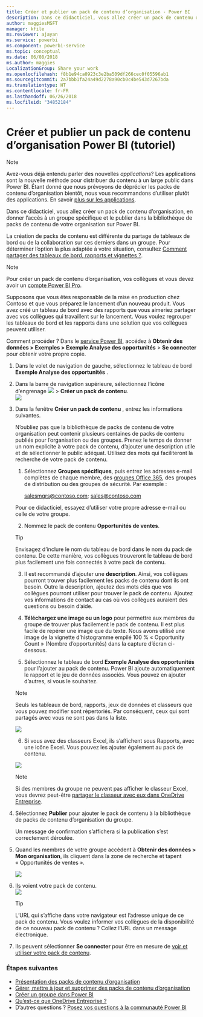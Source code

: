 ```yaml
---
title: Créer et publier un pack de contenu d’organisation - Power BI
description: Dans ce didacticiel, vous allez créer un pack de contenu d’organisation, en restreindre l’accès à un groupe spécifique et le publier dans la bibliothèque de packs de contenu de votre organisation sur Power BI.
author: maggiesMSFT
manager: kfile
ms.reviewer: ajayan
ms.service: powerbi
ms.component: powerbi-service
ms.topic: conceptual
ms.date: 06/08/2018
ms.author: maggies
LocalizationGroup: Share your work
ms.openlocfilehash: f8b1e94ca0923c3e2ba509df266cec0f05596ab1
ms.sourcegitcommit: 2a7bbb1fa24a49d2278a90cb0c4be543d7267bda
ms.translationtype: HT
ms.contentlocale: fr-FR
ms.lasthandoff: 06/26/2018
ms.locfileid: "34852184"
---
```

# <a name="create-and-publish-a-power-bi-organizational-content-pack-tutorial"></a>Créer et publier un pack de contenu d’organisation Power BI (tutoriel)
> [!NOTE]
> Avez-vous déjà entendu parler des nouvelles *applications*? Les applications sont la nouvelle méthode pour distribuer du contenu à un large public dans Power BI. Étant donné que nous prévoyons de déprécier les packs de contenu d’organisation bientôt, nous vous recommandons d’utiliser plutôt des applications. En savoir [plus sur les applications](service-install-use-apps.md).
> 
> 

Dans ce didacticiel, vous allez créer un pack de contenu d’organisation, en donner l’accès à un groupe spécifique et le publier dans la bibliothèque de packs de contenu de votre organisation sur Power BI.

La création de packs de contenu est différente du partage de tableaux de bord ou de la collaboration sur ces derniers dans un groupe. Pour déterminer l’option la plus adaptée à votre situation, consultez [Comment partager des tableaux de bord, rapports et vignettes ?](service-how-to-collaborate-distribute-dashboards-reports.md).

> [!NOTE]
> Pour créer un pack de contenu d’organisation, vos collègues et vous devez avoir un [compte Power BI Pro](https://powerbi.microsoft.com/pricing).
> 
> 

Supposons que vous êtes responsable de la mise en production chez Contoso et que vous préparez le lancement d’un nouveau produit.  Vous avez créé un tableau de bord avec des rapports que vous aimeriez partager avec vos collègues qui travaillent sur le lancement. Vous voulez regrouper les tableaux de bord et les rapports dans une solution que vos collègues peuvent utiliser. 

Comment procéder ? Dans le [service Power BI](https://powerbi.com), accédez à **Obtenir des données > Exemples > Exemple Analyse des opportunités** > **Se connecter** pour obtenir votre propre copie. 

1. Dans le volet de navigation de gauche, sélectionnez le tableau de bord **Exemple Analyse des opportunités** .
2. Dans la barre de navigation supérieure, sélectionnez l’icône d’engrenage ![](media/service-organizational-content-pack-create-and-publish/cog.png) > **Créer un pack de contenu**.    
   ![](media/service-organizational-content-pack-create-and-publish/pbi_create_contpk.png)
3. Dans la fenêtre **Créer un pack de contenu** , entrez les informations suivantes.  
   
   N’oubliez pas que la bibliothèque de packs de contenu de votre organisation peut contenir plusieurs centaines de packs de contenu publiés pour l’organisation ou des groupes. Prenez le temps de donner un nom explicite à votre pack de contenu, d’ajouter une description utile et de sélectionner le public adéquat.  Utilisez des mots qui faciliteront la recherche de votre pack de contenu.
   
   1.  Sélectionnez **Groupes spécifiques**, puis entrez les adresses e-mail complètes de chaque membre, des [groupes Office 365](https://support.office.com/article/Create-a-group-in-Office-365-7124dc4c-1de9-40d4-b096-e8add19209e9), des groupes de distribution ou des groupes de sécurité. Par exemple :
      
         salesmgrs@contoso.com; sales@contoso.com
      
      Pour ce didacticiel, essayez d’utiliser votre propre adresse e-mail ou celle de votre groupe.
   
   2.  Nommez le pack de contenu **Opportunités de ventes**.
   
      > [!TIP]
      > Envisagez d’inclure le nom du tableau de bord dans le nom du pack de contenu. De cette manière, vos collègues trouveront le tableau de bord plus facilement une fois connectés à votre pack de contenu.
      > 
      > 
   
   3.  Il est recommandé d’ajouter une **description**. Ainsi, vos collègues pourront trouver plus facilement les packs de contenu dont ils ont besoin. Outre la description, ajoutez des mots clés que vos collègues pourront utiliser pour trouver le pack de contenu. Ajoutez vos informations de contact au cas où vos collègues auraient des questions ou besoin d’aide.
   
   4.  **Téléchargez une image ou un logo** pour permettre aux membres du groupe de trouver plus facilement le pack de contenu. Il est plus facile de repérer une image que du texte. Nous avons utilisé une image de la vignette d’histogramme empilé 100 % « Opportunity Count » (Nombre d’opportunités) dans la capture d’écran ci-dessous.
   
   5.  Sélectionnez le tableau de bord **Exemple Analyse des opportunités** pour l’ajouter au pack de contenu.  Power BI ajoute automatiquement le rapport et le jeu de données associés. Vous pouvez en ajouter d’autres, si vous le souhaitez.
   
      > [!NOTE]
      >  Seuls les tableaux de bord, rapports, jeux de données et classeurs que vous pouvez modifier sont répertoriés. Par conséquent, ceux qui sont partagés avec vous ne sont pas dans la liste.
      > 
      > 
   
      ![](media/service-organizational-content-pack-create-and-publish/cpwindow.png) 
   
   6. Si vous avez des classeurs Excel, ils s’affichent sous Rapports, avec une icône Excel. Vous pouvez les ajouter également au pack de contenu.
   
     ![](media/service-organizational-content-pack-create-and-publish/pbi_orgcontpkexcel.png)
   
      > [!NOTE]
      > Si des membres du groupe ne peuvent pas afficher le classeur Excel, vous devrez peut-être [partager le classeur avec eux dans OneDrive Entreprise](https://support.office.com/en-us/article/Share-documents-or-folders-in-Office-365-1fe37332-0f9a-4719-970e-d2578da4941c).
      > 
      > 
4. Sélectionnez **Publier** pour ajouter le pack de contenu à la bibliothèque de packs de contenu d’organisation du groupe.  
   
   Un message de confirmation s’affichera si la publication s’est correctement déroulée. 
5. Quand les membres de votre groupe accèdent à **Obtenir des données > Mon organisation**, ils cliquent dans la zone de recherche et tapent « Opportunités de ventes ».
   
   ![](media/service-organizational-content-pack-create-and-publish/cp_searchbox.png) 
6. Ils voient votre pack de contenu.  
   ![](media/service-organizational-content-pack-create-and-publish/powerbi-find-content-pack-organization.png) 
   
   > [!TIP]
   > L’URL qui s’affiche dans votre navigateur est l’adresse unique de ce pack de contenu.  Vous voulez informer vos collègues de la disponibilité de ce nouveau pack de contenu ?  Collez l’URL dans un message électronique.
   > 
   > 
7. Ils peuvent sélectionner **Se connecter** pour être en mesure de [voir et utiliser votre pack de contenu](service-organizational-content-pack-copy-refresh-access.md). 

### <a name="next-steps"></a>Étapes suivantes
* [Présentation des packs de contenu d’organisation](service-organizational-content-pack-introduction.md)  
* [Gérer, mettre à jour et supprimer des packs de contenu d’organisation](service-organizational-content-pack-manage-update-delete.md)  
* [Créer un groupe dans Power BI](service-create-distribute-apps.md)  
* [Qu’est-ce que OneDrive Entreprise ?](https://support.office.com/en-us/article/What-is-OneDrive-for-Business-187f90af-056f-47c0-9656-cc0ddca7fdc2)
* D’autres questions ? [Posez vos questions à la communauté Power BI](http://community.powerbi.com/)

